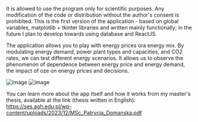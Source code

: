 It is allowed to use the program only for scientific purposes. Any modification of the code or distribution without the author's consent is prohibited. 
This is the first version of the application - based on global variables, matplotlib + tkinter libraries and written mainly functionally; in the future I plan to develop towards using database and ReactJS.

The application allows you to play with energy prices ora energy mix. By modulating energy demand, power plant types and capacities, and CO2 rates, we can test different energy scenarios. It allows us to observe the phenomenon of dependence between energy price and energy demand, the impact of oze on energy prices and decisions.

![image](https://github.com/user-attachments/assets/7ec44723-e7d8-4002-89a1-3aa8a8845bb8)
![image](https://github.com/user-attachments/assets/15a2795d-721d-4def-b3f7-d535ff7ca92c)


You can learn more about the app itself and how it works from my master's thesis, available at the link (thesis written in English): https://ses.agh.edu.pl/wp-content/uploads/2023/12/MSc_Patrycja_Domanska.pdf
